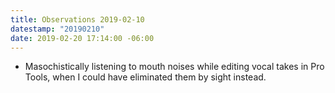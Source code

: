 ```yaml
---
title: Observations 2019-02-10
datestamp: "20190210"
date: 2019-02-20 17:14:00 -06:00
---
```


- Masochistically listening to mouth noises while editing vocal takes in Pro Tools, when I could have eliminated them by sight instead.
